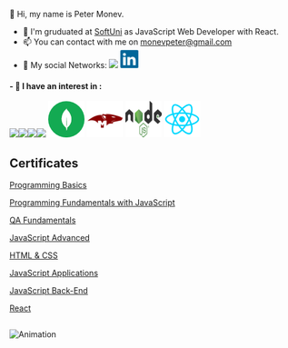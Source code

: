 

👋 Hi, my name is Peter Monev.
- 🌱  I'm gruduated at [SoftUni](https://softuni.bg/users/profile/show?username=PeteM) as JavaScript Web Developer with React.
- 📫 You can contact with me on monevpeter@gmail.com
- :speech_balloon: My social Networks:  [<img src="https://github.com/PeterMonev/PeterMonevInfo/blob/main/img/facebook-logo-2428.png">](https://www.facebook.com/peter.monev)  [<img src="https://github.com/PeterMonev/PeterMonev/blob/main/img/linkedin-logo-2430.png">](https://www.linkedin.com/in/peter-monev-22582b248/)

#### - 👀 I have an interest in :
<img src="https://github.com/PeterMonev/PeterMonevInfo/blob/main/img/javascript.png"><img src="https://github.com/PeterMonev/PeterMonevInfo/blob/main/img/html%20(1).png"><img src="https://github.com/PeterMonev/PeterMonevInfo/blob/main/img/css.png"><img src="https://github.com/PeterMonev/PeterMonevInfo/blob/main/img/983927.png"> <img src="https://github.com/PeterMonev/PeterMonev/blob/main/img/mongoDB.logo.png"> <img src="https://github.com/PeterMonev/PeterMonev/blob/main/img/mongoose.logo.png"> <img src="https://github.com/PeterMonev/PeterMonev/blob/main/img/node.js.logo.png">
<img src="https://github.com/PeterMonev/PeterMonev/blob/main/img/react%20js.png">



## Certificates

[Programming Basics](https://softuni.bg/Certificates/Details/125483/0368bceb)

[Programming Fundamentals with JavaScript](https://softuni.bg/certificates/details/139238/a15e82d0)

[QA Fundamentals](https://softuni.bg/certificates/details/133013/505f6769)

[JavaScript Advanced](https://softuni.bg/certificates/details/145469/94dd7900)

[HTML & CSS](https://softuni.bg/certificates/details/147301/233868d0)

[JavaScript Applications](https://softuni.bg/certificates/details/149863/25a88944)

[JavaScript Back-End](https://softuni.bg/certificates/details/162711/07729bab)

[React](https://softuni.bg/certificates/details/168489/855a0f0d)

##

![Animation](https://github.com/PeterMonev/PeterMonev/blob/main/img/podoboregifche.gif)
 
